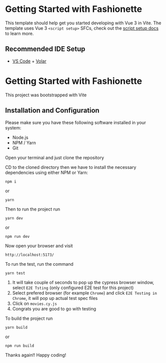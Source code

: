 # Getting Started with Fashionette

This template should help get you started developing with Vue 3 in Vite. The template uses Vue 3 `<script setup>` SFCs, check out the [script setup docs](https://v3.vuejs.org/api/sfc-script-setup.html#sfc-script-setup) to learn more.

## Recommended IDE Setup

- [VS Code](https://code.visualstudio.com/) + [Volar](https://marketplace.visualstudio.com/items?itemName=Vue.volar)

# Getting Started with Fashionette

This project was bootstrapped with Vite
## Installation and Configuration
Please make sure you have these following software installed in your system:
* Node.js
* NPM / Yarn
* Git

Open your terminal and just clone the repository 

CD to the cloned directory then we have to install the necessary dependencies using either NPM or Yarn:

```
npm i
```
or 
```
yarn 
```
Then to run the project run
```
yarn dev
```
or
```
npm run dev
```

Now open your browser and visit 
```
http://localhost:5173/
```

To run the test, run the command
```
yarn test
```
1. It will take couple of seconds to pop up the cypress browser window, select `E2E Tsting` (only configured E2E test for this project)
2. Select prefered browser (for example `Chrome`) and click `E2E Testing in Chrome`, it will pop up actual test spec files
3. Click on `movies.cy.js`
4. Congrats you are good to go with testing


To build the project run
```
yarn build
```
or
```
npm run build
```

Thanks again!! Happy coding!

